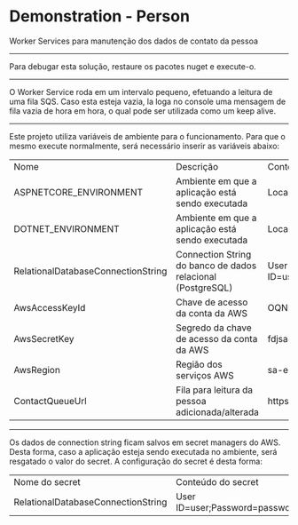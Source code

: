 # Demonstration - Person

Worker Services para manutenção dos dados de contato da pessoa
<hr />

Para debugar esta solução, restaure os pacotes nuget e execute-o.
<hr />

O Worker Service roda em um intervalo pequeno, efetuando a leitura de uma fila SQS. Caso esta esteja vazia, la loga no console uma mensagem de fila vazia de hora em hora, o qual pode ser utilizada como um keep alive.
<hr />

Este projeto utiliza variáveis de ambiente para o funcionamento. 
Para que o mesmo execute normalmente, será necessário inserir as variáveis abaixo: 

<table>
  <theader>
    <td>Nome</td>
    <td>Descrição</td>
    <td>Conteúdo de exemplo</td>
  </theader>
  <tr>
    <td>ASPNETCORE_ENVIRONMENT</td>
    <td>Ambiente em que a aplicação está sendo executada</td>
    <td>Local</td>
  </tr>
  <tr>
    <td>DOTNET_ENVIRONMENT</td>
    <td>Ambiente em que a aplicação está sendo executada</td>
    <td>Local</td>
  </tr>
  <tr>
    <td>RelationalDatabaseConnectionString</td>
    <td>Connection String do banco de dados relacional (PostgreSQL)</td>
    <td>User ID=user;Password=password;Host=host;Port=5432;Database=database;</td>
  </tr>
  <tr>
    <td>AwsAccessKeyId</td>
    <td>Chave de acesso da conta da AWS</td>
    <td>OQNRLFWMFLCCGFJMGETU</td>
  </tr>
  <tr>
    <td>AwsSecretKey</td>
    <td>Segredo da chave de acesso da conta da AWS</td>
    <td>fdjsa8e3/8HcsUVxaQB8QUFnRPfa5PhEVK2U+qIf</td>
  </tr>
  <tr>
    <td>AwsRegion</td>
    <td>Região dos serviços AWS</td>
    <td>sa-east-1</td>
  </tr>
  <tr>
    <td>ContactQueueUrl</td>
    <td>Fila para leitura da pessoa adicionada/alterada</td>
    <td>https://sqs.sa-east-1.amazonaws.com/257893541578/PERSON</td>
  </tr>
</table>

<hr/>

Os dados de connection string ficam salvos em secret managers do AWS. Desta forma, caso a aplicação esteja sendo executada no ambiente, será resgatado o valor do secret.
A configuração do secret é desta forma:

<table>
  <theader>
    <td>Nome do secret</td>
    <td>Conteúdo do secret</td>
  </theader>
  <tr>
    <td>RelationalDatabaseConnectionString</td>
    <td>User ID=user;Password=password;Host=host;Port=5432;Database=database;</td>
  </tr>
</table>